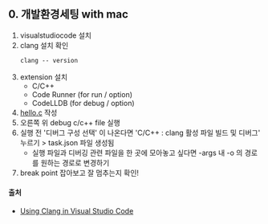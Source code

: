 ## 0. 개발환경세팅 with mac

1. visualstudiocode 설치 
2. clang 설치 확인
    ```cmd
    clang -- version
    ```
2. extension 설치
    - C/C++
    - Code Runner (for run / option)
    - CodeLLDB (for debug / option)
2. [hello.c](/src/hello.c) 작성
3. 오른쪽 위 debug c/c++ file 실행
4. 실행 전 '디버그 구성 선택' 이 나온다면 'C/C++ : clang 활성 파일 빌드 및 디버그' 누르기 > task.json 파일 생성됨
    - 실행 파일과 디버깅 관련 파일을 한 곳에 모아놓고 싶다면 -args 내 -o 의 경로를 원하는 경로로 변경하기
5. break point 잡아보고 잘 멈추는지 확인!



#### 출처
- [Using Clang in Visual Studio Code](https://code.visualstudio.com/docs/cpp/config-clang-mac#_explore-the-debugger)